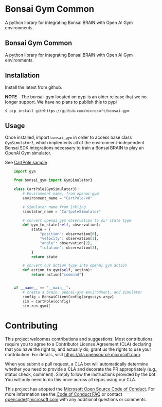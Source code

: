 # Bonsai Gym Common

A python library for integrating Bonsai BRAIN with Open AI Gym environments.

## Bonsai Gym Common

A python library for integrating Bonsai BRAIN with Open AI Gym environments.

## Installation

Install the latest from github.

**NOTE** - The bonsai-gym located on pypi is an older release that we no longer support. We have no plans to publish this to pypi

`$ pip install git+https://github.com/microsoft/bonsai-gym`

## Usage

Once installed, import `bonsai_gym` in order to access
base class `GymSimulator3`, which implements all of the
environment-independent Bonsai SDK integrations necessary to
train a Bonsai BRAIN to play an OpenAI Gym simulator.

See [CartPole sample](samples/gym-cartpole-sample/cartpole_simulator.py)

```python
    import gym

    from bonsai_gym import GymSimulator3

    class CartPole(GymSimulator3):
        # Environment name, from openai-gym
        environment_name = "CartPole-v0"

        # Simulator name from Inkling
        simulator_name = "CartpoleSimulator"

        # convert openai gym observation to our state type
        def gym_to_state(self, observation):
            state = {
                "position": observation[0],
                "velocity": observation[1],
                "angle": observation[2],
                "rotation": observation[3],
            }
            return state

        # convert our action type into openai gym action
        def action_to_gym(self, action):
            return action["command"]


    if __name__ == "__main__":
        # create a brain, openai-gym environment, and simulator
        config = BonsaiClientConfig(argv=sys.argv)
        sim = CartPole(config)
        sim.run_gym()
```

# Contributing

This project welcomes contributions and suggestions. Most contributions require you to agree to a
Contributor License Agreement (CLA) declaring that you have the right to, and actually do, grant us
the rights to use your contribution. For details, visit https://cla.opensource.microsoft.com.

When you submit a pull request, a CLA bot will automatically determine whether you need to provide
a CLA and decorate the PR appropriately (e.g., status check, comment). Simply follow the instructions
provided by the bot. You will only need to do this once across all repos using our CLA.

This project has adopted the [Microsoft Open Source Code of Conduct](https://opensource.microsoft.com/codeofconduct/).
For more information see the [Code of Conduct FAQ](https://opensource.microsoft.com/codeofconduct/faq/) or
contact [opencode@microsoft.com](mailto:opencode@microsoft.com) with any additional questions or comments.
